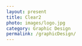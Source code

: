 ```yaml
---
layout: present
title: Clear2
photo: images/logo.jpg
category: Graphic Design
permalink: /graphicDesign/
---
```

